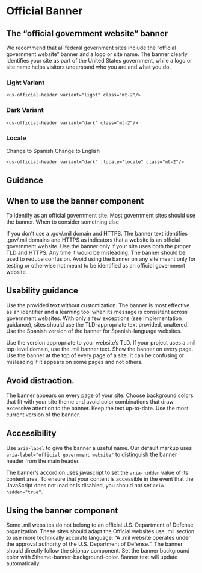 # Official Banner

## The “official government website” banner

We recommend that all federal government sites include the “official government website” banner and a logo or site name. The banner clearly identifies your site as part of the United States government, while a logo or site name helps visitors understand who you are and what you do.

### Light Variant

<div>    
    <us-official-header variant="light" class="mt-2"/>
</div>

```vue
<us-official-header variant="light" class="mt-2"/>
```

### Dark Variant

<div>    
    <us-official-header variant="dark" class="mt-2"/>
</div>

```vue
<us-official-header variant="dark" class="mt-2"/>
```

### Locale

<div>    
    <us-official-header variant="light" :locale="locale" class="mt-2 mb-2"/>
    <us-button v-if="locale == 'en'" variant="primary" @click="locale = 'es'">Change to Spanish</us-button>
    <us-button v-else variant="primary" @click="locale = 'en'">Change to English</us-button>
</div>

```vue
<us-official-header variant="dark" :locale="locale" class="mt-2"/>
```


## Guidance

## When to use the banner component

To identify as an official government site. Most government sites should use the banner.
When to consider something else

If you don’t use a .gov/.mil domain and HTTPS. The banner text identifies .gov/.mil domains and HTTPS as indicators that a website is an official government website. Use the banner only if your site uses both the proper TLD and HTTPS.
Any time it would be misleading. The banner should be used to reduce confusion. Avoid using the banner on any site meant only for testing or otherwise not meant to be identified as an official government website.

## Usability guidance

Use the provided text without customization. The banner is most effective as an identifier and a learning tool when its message is consistent across government websites. With only a few exceptions (see Implementation guidance), sites should use the TLD-appropriate text provided, unaltered. Use the Spanish version of the banner for Spanish-language websites.

Use the version appropriate to your website’s TLD. If your project uses a .mil top-level domain, use the .mil banner text.
Show the banner on every page. Use the banner at the top of every page of a site. It can be confusing or misleading if it appears on some pages and not others.

## Avoid distraction. 

The banner appears on every page of your site. Choose background colors that fit with your site theme and avoid color combinations that draw excessive attention to the banner.
Keep the text up-to-date. Use the most current version of the banner.

## Accessibility

Use `aria-label` to give the banner a useful name. Our default markup uses `aria-label="official government website"` to distinguish the banner header from the main header.

The banner’s accordion uses javascript to set the `aria-hidden` value of its content area. To ensure that your content is accessible in the event that the JavaScript does not load or is disabled, you should not set `aria-hidden="true"`.

## Using the banner component

Some .mil websites do not belong to an official U.S. Department of Defense organization. These sites should adapt the Official websites use .mil section to use more technically accurate language: “A .mil website operates under the approval authority of the U.S. Department of Defense.”.
The banner should directly follow the skipnav component.
Set the banner background color with $theme-banner-background-color. Banner text will update automatically.

<script>
export default {
    data() {
        return {
            locale: 'en'
        };
    }
}
</script>